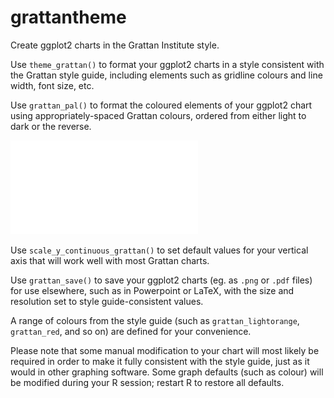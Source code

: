 # grattantheme
Create ggplot2 charts in the Grattan Institute style.

Use `theme_grattan()` to format your ggplot2 charts in a style consistent with the Grattan style guide, including elements such as gridline colours and line width, font size, etc.

Use `grattan_pal()` to format the coloured elements of your ggplot2 chart using appropriately-spaced Grattan colours, ordered from either light to dark or the reverse.

![grattan_pal](atlas/grattan_pal_colours.pdf)

Use `scale_y_continuous_grattan()` to set default values for your vertical axis that will work well with most Grattan charts.

Use `grattan_save()` to save your ggplot2 charts (eg. as `.png` or `.pdf` files) for use elsewhere, such as in Powerpoint or LaTeX, with the size and resolution set to style guide-consistent values.

A range of colours from the style guide (such as `grattan_lightorange`, `grattan_red`, and so on) are defined for your convenience.

Please note that some manual modification to your chart will most likely be required in order to make it fully consistent with the style guide, just as it would in other graphing software. Some graph defaults (such as colour) will be modified during your R session; restart R to restore all defaults.

